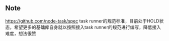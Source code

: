 Note
---------------

https://github.com/node-task/spec task runner的规范标准，目前处于HOLD状态，希望更多的基础库自身就以按照接入task runner的规范进行编写，降低接入难度，想法很赞

